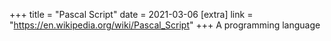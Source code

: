 +++
title = "Pascal Script"
date = 2021-03-06
[extra]
link = "https://en.wikipedia.org/wiki/Pascal_Script"
+++
A programming language

